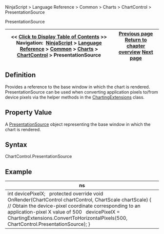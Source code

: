﻿


NinjaScript \> Language Reference \> Common \> Charts \> ChartControl \> PresentationSource






















PresentationSource







| \<\< [Click to Display Table of Contents](presentationsource.md) \>\> **Navigation:**     [NinjaScript](ninjascript.md) \> [Language Reference](language_reference_wip.md) \> [Common](common.md) \> [Charts](chart.md) \> [ChartControl](chartcontrol.md) \> PresentationSource | [Previous page](mousedownpoint.md) [Return to chapter overview](chartcontrol.md) [Next page](chartcontrol_properties.md) |
| --- | --- |











## Definition


Provides a reference to the base window in which the chart is rendered. PresentationSource can be used when converting application pixels to/from device pixels via the helper methods in the [ChartingExtensions](chartingextensions.md) class.


## 


## Property Value


A [PresentationSource](https://msdn.microsoft.com/en-us/library/system.windows.presentationsource(v=vs.110).aspx) object representing the base window in which the chart is rendered.


## 


## Syntax


ChartControl.PresentationSource


## 


## Example




| ns |
| --- |
| int devicePixelX;   protected override void OnRender(ChartControl chartControl, ChartScale chartScale) {    // Obtain the device\-pixel coordinate corresponding to an application\-pixel X value of 500    devicePixelX \= ChartingExtensions.ConvertToHorizontalPixels(500, ChartControl.PresentationSource); } |









